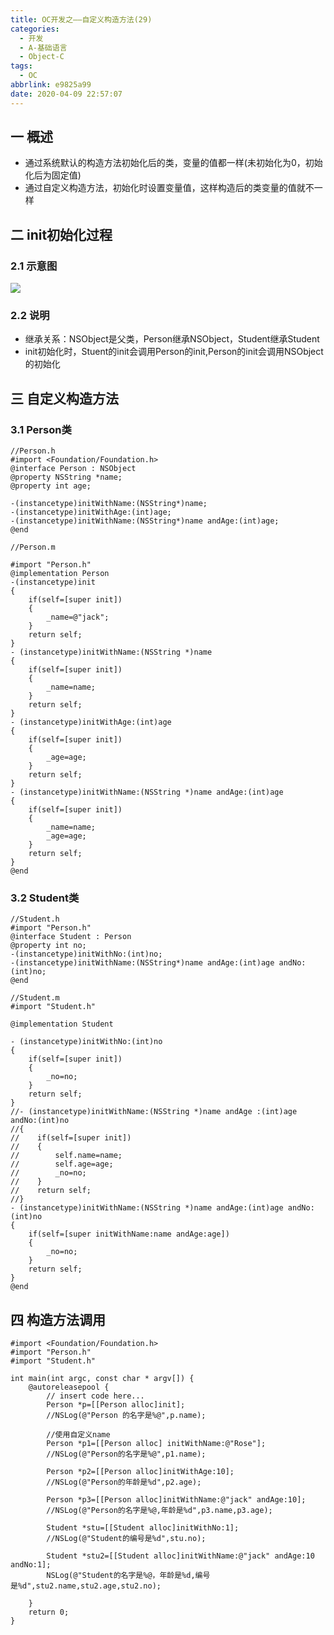 ```yaml
---
title: OC开发之——自定义构造方法(29)
categories:
  - 开发
  - A-基础语言
  - Object-C
tags:
  - OC
abbrlink: e9825a99
date: 2020-04-09 22:57:07
---
```

## 一 概述

* 通过系统默认的构造方法初始化后的类，变量的值都一样(未初始化为0，初始化后为固定值)
* 通过自定义构造方法，初始化时设置变量值，这样构造后的类变量的值就不一样

<!--more-->

## 二 init初始化过程
### 2.1 示意图
![][1]
### 2.2 说明

* 继承关系：NSObject是父类，Person继承NSObject，Student继承Student
* init初始化时，Stuent的init会调用Person的init,Person的init会调用NSObject的初始化

## 三 自定义构造方法

### 3.1 Person类

```
//Person.h
#import <Foundation/Foundation.h>
@interface Person : NSObject
@property NSString *name;
@property int age;

-(instancetype)initWithName:(NSString*)name;
-(instancetype)initWithAge:(int)age;
-(instancetype)initWithName:(NSString*)name andAge:(int)age;
@end

//Person.m

#import "Person.h"
@implementation Person
-(instancetype)init
{
    if(self=[super init])
    {
        _name=@"jack";
    }
    return self;
}
- (instancetype)initWithName:(NSString *)name
{
    if(self=[super init])
    {
        _name=name;
    }
    return self;
}
- (instancetype)initWithAge:(int)age
{
    if(self=[super init])
    {
        _age=age;
    }
    return self;
}
- (instancetype)initWithName:(NSString *)name andAge:(int)age
{
    if(self=[super init])
    {
        _name=name;
        _age=age;
    }
    return self;
}
@end
```

### 3.2 Student类

```
//Student.h
#import "Person.h"
@interface Student : Person
@property int no;
-(instancetype)initWithNo:(int)no;
-(instancetype)initWithName:(NSString*)name andAge:(int)age andNo:(int)no;
@end

//Student.m
#import "Student.h"

@implementation Student

- (instancetype)initWithNo:(int)no
{
    if(self=[super init])
    {
        _no=no;
    }
    return self;
}
//- (instancetype)initWithName:(NSString *)name andAge :(int)age andNo:(int)no
//{
//    if(self=[super init])
//    {
//        self.name=name;
//        self.age=age;
//        _no=no;
//    }
//    return self;
//}
- (instancetype)initWithName:(NSString *)name andAge:(int)age andNo:(int)no
{
    if(self=[super initWithName:name andAge:age])
    {
        _no=no;
    }
    return self;
}
@end
```

## 四 构造方法调用

```
#import <Foundation/Foundation.h>
#import "Person.h"
#import "Student.h"

int main(int argc, const char * argv[]) {
    @autoreleasepool {
        // insert code here...
        Person *p=[[Person alloc]init];
        //NSLog(@"Person 的名字是%@",p.name);
        
        //使用自定义name
        Person *p1=[[Person alloc] initWithName:@"Rose"];
        //NSLog(@"Person的名字是%@",p1.name);
        
        Person *p2=[[Person alloc]initWithAge:10];
        //NSLog(@"Person的年龄是%d",p2.age);
        
        Person *p3=[[Person alloc]initWithName:@"jack" andAge:10];
        //NSLog(@"Person的名字是%@,年龄是%d",p3.name,p3.age);
        
        Student *stu=[[Student alloc]initWithNo:1];
        //NSLog(@"Student的编号是%d",stu.no);
        
        Student *stu2=[[Student alloc]initWithName:@"jack" andAge:10 andNo:1];
        NSLog(@"Student的名字是%@，年龄是%d,编号是%d",stu2.name,stu2.age,stu2.no);
           
    }
    return 0;
}
```



[1]:https://cdn.staticaly.com/gh/PGzxc/CDN/master/blog-image/oc-class-define.png